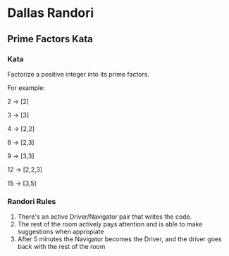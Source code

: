 # Dallas Randori
## Prime Factors Kata

### Kata

Factorize a positive integer into its prime factors.

For example:

2 -> [2]

3 -> [3]

4 -> [2,2]

6 -> [2,3]

9 -> [3,3]

12 -> [2,2,3]

15 -> [3,5]

### Randori Rules

1. There's an active Driver/Navigator pair that writes the code.
2. The rest of the room actively pays attention and is able to make suggestions when appropiate
3. After 5 minutes the Navigator becomes the Driver, and the driver goes back with the rest of the room
